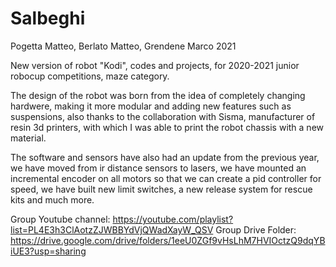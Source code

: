 # Salbeghi

Pogetta Matteo, Berlato Matteo, Grendene Marco 2021

New version of robot "Kodi", codes and projects, for 2020-2021 junior robocup competitions, maze category.

The design of the robot was born from the idea of completely changing hardwere, making it more modular and adding new features such as suspensions, also thanks to the collaboration with Sisma, manufacturer of resin 3d printers, with which I was able to print the robot chassis with a new material.

The software and sensors have also had an update from the previous year, we have moved from ir distance sensors to lasers, we have mounted an incremental encoder on all motors so that we can create a pid controller for speed, we have built new limit switches, a new release system for rescue kits and much more.

Group Youtube channel: https://youtube.com/playlist?list=PL4E3h3ClAotzZJWBBYdVjQWadXayW_QSV
Group Drive Folder: https://drive.google.com/drive/folders/1eeU0ZGf9vHsLhM7HVIOctzQ9dqYBiUE3?usp=sharing
